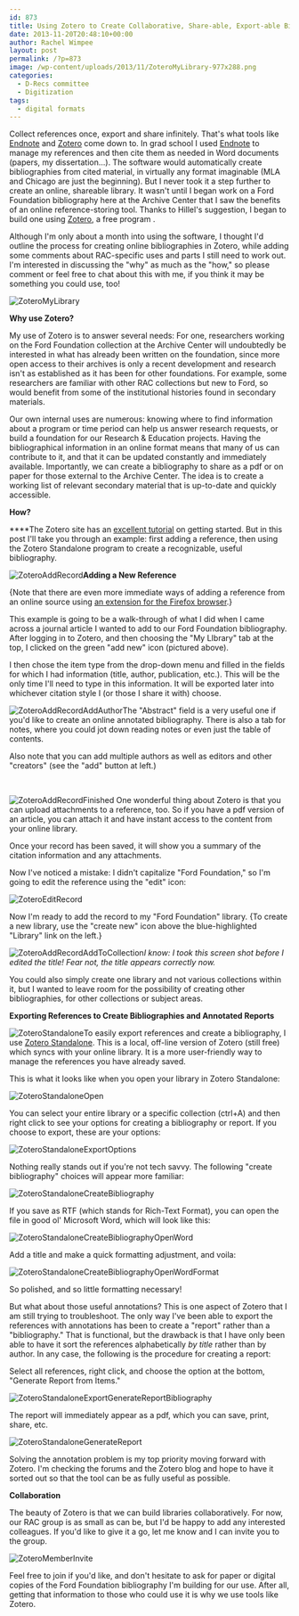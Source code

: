 ```yaml
---
id: 873
title: Using Zotero to Create Collaborative, Share-able, Export-able Bibliographies
date: 2013-11-20T20:48:10+00:00
author: Rachel Wimpee
layout: post
permalink: /?p=873
image: /wp-content/uploads/2013/11/ZoteroMyLibrary-977x288.png
categories:
  - D-Recs committee
  - Digitization
tags:
  - digital formats
---
```

Collect references once, export and share infinitely. That's what tools like [Endnote](http://endnote.com) and [Zotero](http://zotero.org) come down to. In grad school I used [Endnote](http://endnote.com/) to manage my references and then cite them as needed in Word documents (papers, my dissertation...). The software would automatically create bibliographies from cited material, in virtually any format imaginable (MLA and Chicago are just the beginning). But I never took it a step further to create an online, shareable library. It wasn't until I began work on a Ford Foundation bibliography here at the Archive Center that I saw the benefits of an online reference-storing tool. Thanks to Hillel's suggestion, I began to build one using [Zotero](http://www.zotero.org/), a free program .

Although I'm only about a month into using the software, I thought I'd outline the process for creating online bibliographies in Zotero, while adding some comments about RAC-specific uses and parts I still need to work out. I'm interested in discussing the "why" as much as the "how," so please comment or feel free to chat about this with me, if you think it may be something you could use, too!

<!--more-->

![ZoteroMyLibrary](http://rockarch.org/programs/digital/bitsandbytes/wp-content/uploads/2013/11/ZoteroMyLibrary.png)

**Why use Zotero?**

My use of Zotero is to answer several needs: For one, researchers working on the Ford Foundation collection at the Archive Center will undoubtedly be interested in what has already been written on the foundation, since more open access to their archives is only a recent development and research isn't as established as it has been for other foundations. For example, some researchers are familiar with other RAC collections but new to Ford, so would benefit from some of the institutional histories found in secondary materials.

Our own internal uses are numerous: knowing where to find information about a program or time period can help us answer research requests, or build a foundation for our Research & Education projects. Having the bibliographical information in an online format means that many of us can contribute to it, and that it can be updated constantly and immediately available. Importantly, we can create a bibliography to share as a pdf or on paper for those external to the Archive Center. The idea is to create a working list of relevant secondary material that is up-to-date and quickly accessible.

**How?**

****The Zotero site has an [excellent tutorial](http://www.zotero.org/support/quick_start_guide) on getting started. But in this post I'll take you through an example: first adding a reference, then using the Zotero Standalone program to create a recognizable, useful bibliography.

![ZoteroAddRecord](http://rockarch.org/programs/digital/bitsandbytes/wp-content/uploads/2013/11/ZoteroAddRecord.png)**Adding a New Reference**

{Note that there are even more immediate ways of adding a reference from an online source using [an extension for the Firefox browser](http://download.zotero.org/extension/zotero-4.0.15.xpi).}

This example is going to be a walk-through of what I did when I came across a journal article I wanted to add to our Ford Foundation bibliography. After logging in to Zotero, and then choosing the "My LIbrary" tab at the top, I clicked on the green "add new" icon (pictured above).

I then chose the item type from the drop-down menu and filled in the fields for which I had information (title, author, publication, etc.). This will be the only time I'll need to type in this information. It will be exported later into whichever citation style I (or those I share it with) choose.

![ZoteroAddRecordAddAuthor](http://rockarch.org/programs/digital/bitsandbytes/wp-content/uploads/2013/11/ZoteroAddRecordAddAuthor.png)The "Abstract" field is a very useful one if you'd like to create an online annotated bibliography. There is also a tab for notes, where you could jot down reading notes or even just the table of contents.

Also note that you can add multiple authors as well as editors and other "creators" (see the "add" button at left.)

&nbsp;

![ZoteroAddRecordFinished](http://rockarch.org/programs/digital/bitsandbytes/wp-content/uploads/2013/11/ZoteroAddRecordFinished.png) One wonderful thing about Zotero is that you can upload attachments to a reference, too. So if you have a pdf version of an article, you can attach it and have instant access to the content from your online library.

Once your record has been saved, it will show you a summary of the citation information and any attachments.

Now I've noticed a mistake: I didn't capitalize "Ford Foundation," so I'm going to edit the reference using the "edit" icon:

![ZoteroEditRecord](http://rockarch.org/programs/digital/bitsandbytes/wp-content/uploads/2013/11/ZoteroEditRecord.png)

Now I'm ready to add the record to my "Ford Foundation" library. {To create a new library, use the "create new" icon above the blue-highlighted "Library" link on the left.}

![ZoteroAddRecordAddToCollection](http://rockarch.org/programs/digital/bitsandbytes/wp-content/uploads/2013/11/ZoteroAddRecordAddToCollection.png)_I know: I took this screen shot before I edited the title! Fear not, the title appears correctly now._

You could also simply create one library and not various collections within it, but I wanted to leave room for the possibility of creating other bibliographies, for other collections or subject areas.

**Exporting References to Create Bibliographies and Annotated Reports**

![ZoteroStandalone](http://rockarch.org/programs/digital/bitsandbytes/wp-content/uploads/2013/11/ZoteroStandalone.png)To easily export references and create a bibliography, I use [Zotero Standalone](http://download.zotero.org/standalone/4.0.15/Zotero-4.0.15_setup.exe). This is a local, off-line version of Zotero (still free) which syncs with your online library. It is a more user-friendly way to manage the references you have already saved.

This is what it looks like when you open your library in Zotero Standalone:

![ZoteroStandaloneOpen](http://rockarch.org/programs/digital/bitsandbytes/wp-content/uploads/2013/11/ZoteroStandaloneOpen.png)

You can select your entire library or a specific collection (ctrl+A) and then right click to see your options for creating a bibliography or report. If you choose to export, these are your options:

![ZoteroStandaloneExportOptions](http://rockarch.org/programs/digital/bitsandbytes/wp-content/uploads/2013/11/ZoteroStandaloneExportOptions.png)

Nothing really stands out if you're not tech savvy. The following "create bibliography" choices will appear more familiar:

![ZoteroStandaloneCreateBibliography](http://rockarch.org/programs/digital/bitsandbytes/wp-content/uploads/2013/11/ZoteroStandaloneCreateBibliography.png)

If you save as RTF (which stands for Rich-Text Format), you can open the file in good ol' Microsoft Word, which will look like this:

![ZoteroStandaloneCreateBibliographyOpenWord](http://rockarch.org/programs/digital/bitsandbytes/wp-content/uploads/2013/11/ZoteroStandaloneCreateBibliographyOpenWord.png)

Add a title and make a quick formatting adjustment, and voila:

![ZoteroStandaloneCreateBibliographyOpenWordFormat](http://rockarch.org/programs/digital/bitsandbytes/wp-content/uploads/2013/11/ZoteroStandaloneCreateBibliographyOpenWordFormat.png)

So polished, and so little formatting necessary!

But what about those useful annotations? This is one aspect of Zotero that I am still trying to troubleshoot. The only way I've been able to export the references with annotations has been to create a "report" rather than a "bibliography." That is functional, but the drawback is that I have only been able to have it sort the references alphabetically _by title_ rather than by author. In any case, the following is the procedure for creating a report:

Select all references, right click, and choose the option at the bottom, "Generate Report from Items."

![ZoteroStandaloneExportGenerateReportBibliography](http://rockarch.org/programs/digital/bitsandbytes/wp-content/uploads/2013/11/ZoteroStandaloneExportGenerateReportBibliography.png)

The report will immediately appear as a pdf, which you can save, print, share, etc.

![ZoteroStandaloneGenerateReport](http://rockarch.org/programs/digital/bitsandbytes/wp-content/uploads/2013/11/ZoteroStandaloneGenerateReport.png)

Solving the annotation problem is my top priority moving forward with Zotero. I'm checking the forums and the Zotero blog and hope to have it sorted out so that the tool can be as fully useful as possible.

**Collaboration**

The beauty of Zotero is that we can build libraries collaboratively. For now, our RAC group is as small as can be, but I'd be happy to add any interested colleagues. If you'd like to give it a go, let me know and I can invite you to the group.

![ZoteroMemberInvite](http://rockarch.org/programs/digital/bitsandbytes/wp-content/uploads/2013/11/ZoteroMemberInvite.png)

Feel free to join if you'd like, and don't hesitate to ask for paper or digital copies of the Ford Foundation bibliography I'm building for our use. After all, getting that information to those who could use it is why we use tools like Zotero.
